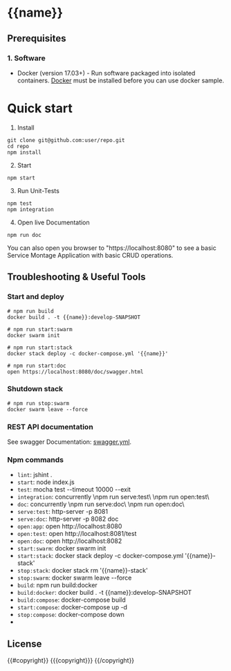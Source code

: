 # {{name}}

## Prerequisites

### 1. Software

* Docker (version 17.03+) - Run software packaged into isolated containers.
[Docker](https://www.docker.com/) must be installed before you can use docker sample.

# Quick start

1. Install 
```
git clone git@github.com:user/repo.git
cd repo
npm install
```

2. Start
```
npm start
```

3. Run Unit-Tests
```
npm test
npm integration
```

4. Open live Documentation
```
npm run doc
```

You can also open you browser to "https://localhost:8080" to see a basic Service Montage Application with basic CRUD operations.

## Troubleshooting & Useful Tools

### Start and deploy

```
# npm run build
docker build . -t {{name}}:develop-SNAPSHOT

# npm run start:swarm
docker swarm init

# npm run start:stack
docker stack deploy -c docker-compose.yml '{{name}}'

# npm run start:doc
open https://localhost:8080/doc/swagger.html
```

### Shutdown stack

```
# npm run stop:swarm
docker swarm leave --force
```
### REST API documentation

See swagger Documentation: [swagger.yml](./doc/swagger.yml).

### Npm commands
 
 - `lint`: jshint . 
 - `start`: node index.js 
 - `test`: mocha test --timeout 10000 --exit 
 - `integration`: concurrently \npm run serve:test\ \npm run open:test\ 
 - `doc`: concurrently \npm run serve:doc\ \npm run open:doc\ 
 - `serve:test`: http-server -p 8081 
 - `serve:doc`: http-server -p 8082 doc 
 - `open:app`: open http://localhost:8080 
 - `open:test`: open http://localhost:8081/test 
 - `open:doc`: open http://localhost:8082 
 - `start:swarm`: docker swarm init 
 - `start:stack`: docker stack deploy -c docker-compose.yml '{{name}}-stack' 
 - `stop:stack`: docker stack rm '{{name}}-stack' 
 - `stop:swarm`: docker swarm leave --force 
 - `build`: npm run build:docker 
 - `build:docker`: docker build . -t {{name}}:develop-SNAPSHOT 
 - `build:compose`: docker-compose build 
 - `start:compose`: docker-compose up -d 
 - `stop:compose`: docker-compose down
 - 
## License

{{#copyright}}
{{{copyright}}}
{{/copyright}}

